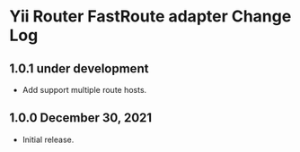 # Yii Router FastRoute adapter Change Log

## 1.0.1 under development

- Add support multiple route hosts.

## 1.0.0 December 30, 2021

- Initial release.
